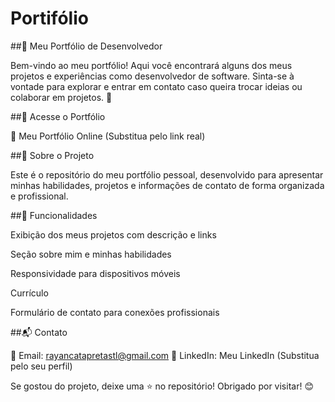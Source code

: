 # Portifólio
##📌 Meu Portfólio de Desenvolvedor

Bem-vindo ao meu portfólio! Aqui você encontrará alguns dos meus projetos e experiências como desenvolvedor de software. Sinta-se à vontade para explorar e entrar em contato caso queira trocar ideias ou colaborar em projetos. 🚀

##🔗 Acesse o Portfólio

🔗 Meu Portfólio Online (Substitua pelo link real)

##📂 Sobre o Projeto

Este é o repositório do meu portfólio pessoal, desenvolvido para apresentar minhas habilidades, projetos e informações de contato de forma organizada e profissional.

##📌 Funcionalidades

Exibição dos meus projetos com descrição e links

Seção sobre mim e minhas habilidades

Responsividade para dispositivos móveis

Currículo

Formulário de contato para conexões profissionais

##📬 Contato

📧 Email: rayancatapretastl@gmail.com 💼 LinkedIn: Meu LinkedIn (Substitua pelo seu perfil)

Se gostou do projeto, deixe uma ⭐ no repositório! Obrigado por visitar! 😊

